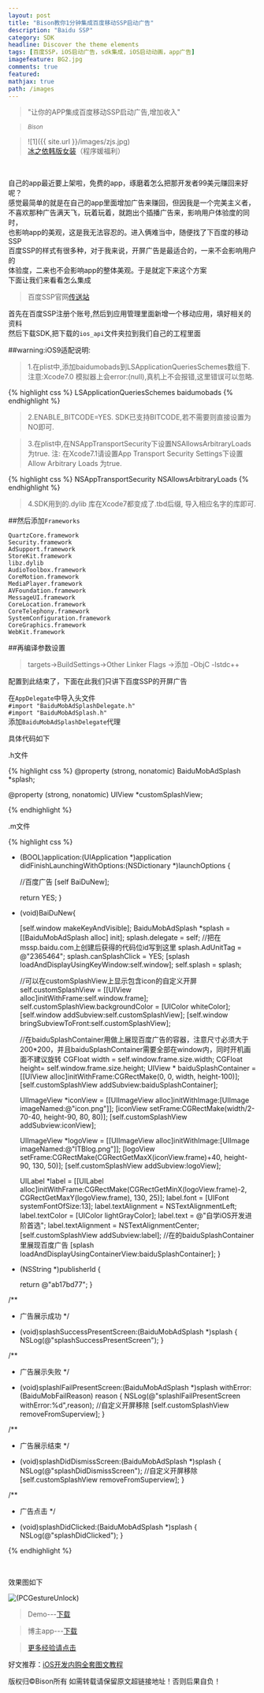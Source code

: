 ```yaml
---
layout: post
title: "Bison教你1分钟集成百度移动SSP启动广告"
description: "Baidu SSP"
category: SDK
headline: Discover the theme elements
tags: [百度SSP，iOS启动广告，sdk集成，iOS启动动画，app广告]
imagefeature: BG2.jpg
comments: true
featured: 
mathjax: true
path: /images
---
```


>&quot;让你的APP集成百度移动SSP启动广告,增加收入&quot;

><small><cite title="Plato">Bison</cite></small>

>![1]({{ site.url }}/images/zjs.jpg)<br>
>[冰之依韩版女装](http://allluckly.taobao.com/)（程序媛福利）<br>


<br>

自己的app最近要上架啦，免费的app，琢磨着怎么把那开发者99美元赚回来好呢？<br>
感觉最简单的就是在自己的app里面增加广告来赚回，但因我是一个完美主义者，<br>
不喜欢那种广告满天飞，玩着玩着，就跑出个插播广告来，影响用户体验度的同时，<br>
也影响app的美观，这是我无法容忍的。进入俩难当中，随便找了下百度的移动SSP<br>
百度SSP的样式有很多种，对于我来说，开屏广告是最适合的，一来不会影响用户的<br>
体验度，二来也不会影响app的整体美观。于是就定下来这个方案<br>
下面让我们来看看怎么集成<br>

>百度SSP官网[传送站](http://mssp.baidu.com/home/developer.html)<br>

首先在百度SSP注册个账号,然后到应用管理里面新增一个移动应用，填好相关的资料<br>
然后下载SDK,把下载的`ios_api`文件夹拉到我们自己的工程里面<br>

##warning:iOS9适配说明: <br>
> 1.在plist中,添加baidumobads到LSApplicationQueriesSchemes数组下. 注意:Xcode7.0 模拟器上会error:(null),真机上不会报错,这里错误可以忽略.<br>

{% highlight css %}
    <key>LSApplicationQueriesSchemes</key> <array>
    <string>baidumobads</string>
    </array>
{% endhighlight %}

> 2.ENABLE_BITCODE=YES. SDK已支持BITCODE,若不需要则直接设置为NO即可.<br>

> 3.在plist中,在NSAppTransportSecurity下设置NSAllowsArbitraryLoads为true. 注: 在Xcode7.1请设置App Transport Security Settings下设置 Allow Arbitrary Loads 为true.<br>


{% highlight css %}
    <key>NSAppTransportSecurity</key> 
    <dict>
    <key>NSAllowsArbitraryLoads</key> 
    <true/>
    </dict>
{% endhighlight %}
<br>

> 4.SDK用到的.dylib 库在Xcode7都变成了.tbd后缀, 导入相应名字的库即可.<br>

##然后添加`Frameworks`<br>

`QuartzCore.framework` <br>
`Security.framework` <br>
`AdSupport.framework`<br>
`StoreKit.framework`<br>
`libz.dylib`<br>
`AudioToolbox.framework` <br>
`CoreMotion.framework`<br>
`MediaPlayer.framework`<br>
`AVFoundation.framework`<br>
`MessageUI.framework`<br>
`CoreLocation.framework`<br>
`CoreTelephony.framework`<br>
`SystemConfiguration.framework`<br>
`CoreGraphics.framework`<br>
`WebKit.framework`<br>

##再编译参数设置<br>

> targets->BuildSettings->Other Linker Flags ->添加 -ObjC -lstdc++<br>

配置到此结束了，下面在此我们只讲下百度SSP的开屏广告<br>

在`AppDelegate`中导入头文件<br>
`#import "BaiduMobAdSplashDelegate.h"`<br>
`#import "BaiduMobAdSplash.h"`<br>
添加`BaiduMobAdSplashDelegate`代理<br>

具体代码如下<br>

.h文件

{% highlight css %}
@property (strong, nonatomic) BaiduMobAdSplash *splash;

@property (strong, nonatomic) UIView *customSplashView;

{% endhighlight %}

.m文件

{% highlight css %}

- (BOOL)application:(UIApplication *)application didFinishLaunchingWithOptions:(NSDictionary *)launchOptions {

    //百度广告
    [self BaiDuNew];

    return YES;
}

- (void)BaiDuNew{

    [self.window makeKeyAndVisible];
    BaiduMobAdSplash	*splash	=	[[BaiduMobAdSplash	alloc]	init];
    splash.delegate	= self;
    //把在mssp.baidu.com上创建后获得的代码位id写到这里
    splash.AdUnitTag = @"2365464";
    splash.canSplashClick	=	YES;
    [splash	loadAndDisplayUsingKeyWindow:self.window];
    self.splash	= splash;

    //可以在customSplashView上显示包含icon的自定义开屏
    self.customSplashView = [[UIView alloc]initWithFrame:self.window.frame];
    self.customSplashView.backgroundColor = [UIColor whiteColor];
    [self.window addSubview:self.customSplashView];
    [self.window bringSubviewToFront:self.customSplashView];


    //在baiduSplashContainer用做上展现百度广告的容器，注意尺寸必须大于200*200，并且baiduSplashContainer需要全部在window内，同时开机画面不建议旋转
    CGFloat width = self.window.frame.size.width;
    CGFloat height= self.window.frame.size.height;
    UIView * baiduSplashContainer = [[UIView alloc]initWithFrame:CGRectMake(0, 0, width, height-100)];
    [self.customSplashView addSubview:baiduSplashContainer];

    UIImageView *iconView = [[UIImageView alloc]initWithImage:[UIImage imageNamed:@"icon.png"]];
    [iconView setFrame:CGRectMake(width/2-70-40, height-90, 80, 80)];
    [self.customSplashView addSubview:iconView];

    UIImageView *logoView = [[UIImageView alloc]initWithImage:[UIImage imageNamed:@"ITBlog.png"]];
    [logoView setFrame:CGRectMake(CGRectGetMaxX(iconView.frame)+40, height-90, 130, 50)];
    [self.customSplashView addSubview:logoView];

    UILabel *label = [[UILabel alloc]initWithFrame:CGRectMake(CGRectGetMinX(logoView.frame)-2, CGRectGetMaxY(logoView.frame), 130, 25)];
    label.font = [UIFont systemFontOfSize:13];
    label.textAlignment = NSTextAlignmentLeft;
    label.textColor = [UIColor lightGrayColor];
    label.text = @"自学iOS开发进阶首选";
    label.textAlignment = NSTextAlignmentCenter;
    [self.customSplashView addSubview:label];
    //在的baiduSplashContainer里展现百度广告
    [splash loadAndDisplayUsingContainerView:baiduSplashContainer];
}

- (NSString *)publisherId
{

    return @"ab17bd77";
}

/**
*  广告展示成功
*/
- (void)splashSuccessPresentScreen:(BaiduMobAdSplash *)splash
{
    NSLog(@"splashSuccessPresentScreen");
}

/**
*  广告展示失败
*/
- (void)splashlFailPresentScreen:(BaiduMobAdSplash *)splash withError:(BaiduMobFailReason) reason
{
    NSLog(@"splashlFailPresentScreen withError:%d",reason);
    //自定义开屏移除
    [self.customSplashView removeFromSuperview];
}

/**
*  广告展示结束
*/
- (void)splashDidDismissScreen:(BaiduMobAdSplash *)splash
{
    NSLog(@"splashDidDismissScreen");
    //自定义开屏移除
    [self.customSplashView removeFromSuperview];
}

/**
*  广告点击
*/
- (void)splashDidClicked:(BaiduMobAdSplash *)splash
{
    NSLog(@"splashDidClicked");
}

{% endhighlight %}

<br>

效果图如下

![(PCGestureUnlock)](https://github.com/AllLuckly/AllLuckly.github.io/blob/master/images/blog/baidu.gif?raw=true)<br>


>Demo---[下载](https://github.com/AllLuckly/LBBaiDuSSP_Demo)<br>

> 博主app---[下载](https://itunes.apple.com/us/app/it-blog-zi-xueios-kai-fa-jin/id1067787090?l=zh&ls=1&mt=8)<br>

> [更多经验请点击](http://allluckly.cn/)<br>

好文推荐：[iOS开发内购全套图文教程](http://allluckly.cn/ios支付/iOS开发2015年最新内购教程)<br>

版权归©Bison所有 如需转载请保留原文超链接地址！否则后果自负！







